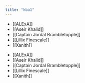 ```yaml
---
title: "kba1"
---
```


- [[ALExA]]
- [[Aseir Khalid]]
- [[Captain Jordal Brambletopple]]
- [[Lillix Finescale]]
- [[Xanith]]

<!-- AUTO-LINKS-START -->
- [[ALExA]]
- [[Aseir Khalid]]
- [[Captain Jordal Brambletopple]]
- [[Lillix Finescale]]
- [[Xanith]]
<!-- AUTO-LINKS-END -->